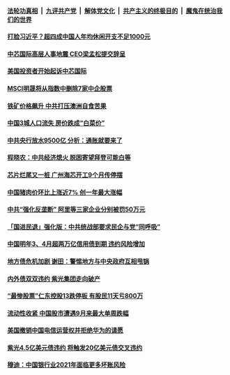 

####  [法轮功真相](../../../../basic/blob/master/README.md?t=12180132) &nbsp;|&nbsp; [九评共产党](../../../../9ping.md/blob/master/README.md?t=12180132) &nbsp;|&nbsp; [解体党文化](../../../../jtdwh.md/blob/master/README.md?t=12180132)  &nbsp;|&nbsp; [共产主义的终极目的](../../../../gczydzjmd.md/blob/master/README.md?t=12180132) &nbsp;|&nbsp; [魔鬼在统治我们的世界](../../../../mgztzwmdsj.md/blob/master/README.md?t=12180132) 

#### [打脸习近平？超四成中国人年均休闲开支不足1000元](../pages/soh7/454363.md?t=12180132) 
#### [中芯国际高层人事地震 CEO梁孟松提交辞呈](../pages/soh7/454318.md?t=12180132) 
#### [美国投资者开始起诉中芯国际](../pages/soh7/454297.md?t=12180132) 
#### [MSCI明晟将从指数中删除7家中企股票](../pages/soh7/454264.md?t=12180132) 
#### [铁矿价格飙升 中共打压澳洲自食苦果](../pages/soh7/453949.md?t=12180132) 
#### [中国3城人口流失 房价跌成“白菜价”](../pages/soh7/453943.md?t=12180132) 
#### [中共央行放水9500亿 分析：通胀就要来了](../pages/soh7/453919.md?t=12180132) 
#### [程晓农：中共经济熄火 脱困寄望拜登可能白等](../pages/soh7/453841.md?t=12180132) 
#### [芯片烂尾又一桩 广州海芯开工9个月传停摆](../pages/soh7/453763.md?t=12180132) 
#### [中国猪肉价环比上涨近7%  创一年最大涨幅](../pages/soh7/453583.md?t=12180132) 
#### [中共“强化反垄断” 阿里等三家企业分别被罚50万元](../pages/soh7/453574.md?t=12180132) 
#### [「国进民退」强化版：中共统战部要求民企与党“同呼吸”](../pages/soh7/453565.md?t=12180132) 
#### [中国明年3、4月超两万亿信用债到期 违约风险增加](../pages/soh7/453559.md?t=12180132) 
#### [地方债危机加剧 谢田：警惕地方与中央政府互相甩锅](../pages/soh7/452893.md?t=12180132) 
#### [内外债双双违约 紫光集团走向破产](../pages/soh7/452716.md?t=12180132) 
#### [“最惨股票”仁东控股13跌停板 有股民11天亏800万](../pages/soh7/452698.md?t=12180132) 
#### [流动性收紧 中国股市遭遇9月来最大单周跌幅](../pages/soh7/452674.md?t=12180132) 
#### [美国撤销中国电信运营权并拒绝华为的请愿](../pages/soh7/452641.md?t=12180132) 
#### [紫光4.5亿美元债违约 将触发20亿美元债交叉违约](../pages/soh7/452395.md?t=12180132) 
#### [穆迪：中国银行业2021年面临更多坏账风险](../pages/soh7/452392.md?t=12180132) 
